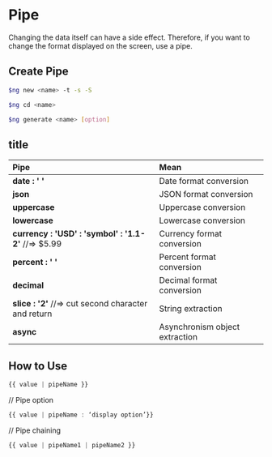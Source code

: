 # Pipe

Changing the data itself can have a side effect. Therefore, if you want to change the format displayed on the screen, use a pipe.

## Create Pipe

```bash
$ng new <name> -t -s -S

$ng cd <name>

$ng generate <name> [option]
```

## title

| Pipe | Mean |
| :--- | :--- |
| **date : ' '** | Date format conversion |
| **json** | JSON format conversion |
| **uppercase** | Uppercase conversion |
| **lowercase** | Lowercase conversion |
| **currency : 'USD' : 'symbol' : '1.1-2'** //=&gt; $5.99 | Currency format conversion |
| **percent : ' '** | Percent format conversion |
| **decimal** | Decimal format conversion |
| **slice : '2'** //=&gt; cut second character and return | String extraction |
| **async** | Asynchronism object extraction |

## How to Use

```typescript
{{ value | pipeName }}
```

// Pipe option

```typescript
{{ value | pipeName : ‘display option’}}
```

// Pipe chaining

```typescript
{{ value | pipeName1 | pipeName2 }}
```



